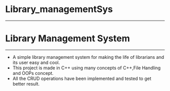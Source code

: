 # Library_managementSys
--------------------------	
# Library Management System
--------------------------
+ A simple library management system for making the life of librarians and its user easy and cool.
+ This project is made in C++ using many concepts of C++,File Handling and OOPs concept.
+ All the CRUD operations have been implemented and tested to get better result.
